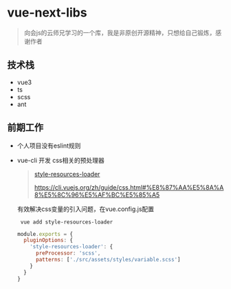 # vue-next-libs

> 向会js的云师兄学习的一个库，我是非原创开源精神，只想给自己锻炼，感谢作者

## 技术栈

- vue3
- ts
- scss
- ant



## 前期工作

- 个人项目没有eslint规则

- vue-cli 开发 css相关的预处理器

  >  [style-resources-loader](https://github.com/yenshih/style-resources-loader)
  >
  > https://cli.vuejs.org/zh/guide/css.html#%E8%87%AA%E5%8A%A8%E5%8C%96%E5%AF%BC%E5%85%A5

  有效解决css变量的引入问题，在vue.config.js配置

  ` vue add style-resources-loader`

   ```js
   module.exports = {
     pluginOptions: {
       'style-resources-loader': {
         preProcessor: 'scss',
         patterns: ['./src/assets/styles/variable.scss']
       }
     }
   }
   ```

  

